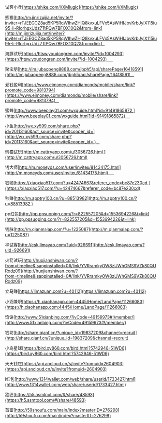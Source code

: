 试客小兵[https://shike.com/i/XMlugic](https://shike.com/i/XMlugic)

熊猫[http://m.jinrizuijia.net/invite/?inviter=rTJEEGCZ8ad5KP5RqWIhwZHjQ8kvxuLFVx5AsWiHIJbvKrbJylX115iu95-Ii-RlorhgxUdz7TtPQw7BFOX10Q2&from=link](http://m.jinrizuijia.net/invite/?inviter=rTJEEGCZ8ad5KP5RqWIhwZHjQ8kvxuLFVx5AsWiHIJbvKrbJylX115iu95-Ii-RlorhgxUdz7TtPQw7BFOX10Q2&from=link)  


海豚试玩[https://htsw.youdongren.com/invite/?id=1004293](https://htsw.youdongren.com/invite/?id=1004293)     

聚宝朋[http://im.jubaopeng8888.com/jbph5/api/sharePage/16418591](http://im.jubaopeng8888.com/jbph5/api/sharePage/16418591)   



爱钱盈利[https://www.eimoney.com/diamonds/mobile/share/link?promote_code=9813794](https://www.eimoney.com/diamonds/mobile/share/link?promote_code=9813794)   

蜜蜂[http://www.beeplay01.com/wxguide.html?id=91491865872 ](http://www.beeplay01.com/wxguide.html?id=91491865872)    

小鱼[http://wx.xy599.com/share.php?id=20113160&act_source=invite&cooper_id=](http://wx.xy599.com/share.php?id=20113160&act_source=invite&cooper_id= )   

懒猫试玩[http://m.cattryapp.com/u/3056726.html ](http://m.cattryapp.com/u/3056726.html)

钱大师[http://m.moneyds.com/user/inviteu/81434175.html](http://m.moneyds.com/user/inviteu/81434175.html)     

钱咖[https://xiaoxiao517.com/?u=42474667&referer_code=bc87e230cd ](https://xiaoxiao517.com/?u=42474667&referer_code=bc87e230cd)

秒赚[http://m.apptry100.cn/?u=88513982](http://m.apptry100.cn/?u=88513982 )

pp红包[http://pp.ppsuoping.com/?r=822557205&d=1553694226&t=link](http://pp.ppsuoping.com/?r=822557205&d=1553694226&t=link)  

钱脉[http://m.qianmaiap.com/?u=1225087](http://m.qianmaiap.com/?u=1225087)

禅试客[http://csk.limayao.com/?uid=926691](http://csk.limayao.com/?uid=926691)

火箭试玩[http://huojianshiwan.com/?from=timeline&isappinstalled=0#/link/YVRramkyOW8zUWhGMS9VZk80QURodz09](http://huojianshiwan.com/?from=timeline&isappinstalled=0#/link/YVRramkyOW8zUWhGMS9VZk80QURodz09)

立马赚[https://limazuan.com?u=40112](https://limazuan.com?u=40112)

小涵兼职[https://h.xiaohanapp.com:4445/Home/LandPage/11266083](https://h.xiaohanapp.com:4445/Home/LandPage/11266083)

馅饼[http://www.51xianbing.com/?ivCode=49159973#!/member/](http://www.51xianbing.com/?ivCode=49159973#!/member/)

钱坊[http://share.qianf.cn/?unique_id=19837209&channel=recruit](http://share.qianf.cn/?unique_id=19837209&channel=recruit)

小鸟星球[https://bird.xy860.com/bird.html?5742946-51WD6](https://bird.xy860.com/bird.html?5742946-51WD6)

天天钱庄[https://api.ancloud.cn/s/invite?fromuid=2604903](https://api.ancloud.cn/s/invite?fromuid=2604903)

i红包[http://www.1314wallet.com/web/share/userid/1733427.html](http://www.1314wallet.com/web/share/userid/1733427.html)

独匠[https://h5.asmtool.com/#/share/48593](https://h5.asmtool.com/#/share/48593)

首富[http://59shoufu.com/main/index?masterID=276298](http://59shoufu.com/main/index?masterID=276298)

